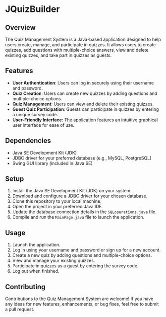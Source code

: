 # JQuizBuilder

## Overview
The Quiz Management System is a Java-based application designed to help users create, manage, and participate in quizzes. It allows users to create quizzes, add questions with multiple-choice answers, view and delete existing quizzes, and take part in quizzes as guests.

## Features
- **User Authentication**: Users can log in securely using their username and password.
- **Quiz Creation**: Users can create new quizzes by adding questions and multiple-choice options.
- **Quiz Management**: Users can view and delete their existing quizzes.
- **Guest Quiz Participation**: Guests can participate in quizzes by entering a unique survey code.
- **User-Friendly Interface**: The application features an intuitive graphical user interface for ease of use.

## Dependencies
- Java SE Development Kit (JDK)
- JDBC driver for your preferred database (e.g., MySQL, PostgreSQL)
- Swing GUI library (included in Java SE)

## Setup
1. Install the Java SE Development Kit (JDK) on your system.
2. Download and configure a JDBC driver for your chosen database.
3. Clone this repository to your local machine.
4. Open the project in your preferred Java IDE.
5. Update the database connection details in the `SQLoperations.java` file.
6. Compile and run the `MainPage.java` file to launch the application.

## Usage
1. Launch the application.
2. Log in using your username and password or sign up for a new account.
3. Create a new quiz by adding questions and multiple-choice options.
4. View and manage your existing quizzes.
5. Participate in quizzes as a guest by entering the survey code.
6. Log out when finished.

## Contributing
Contributions to the Quiz Management System are welcome! If you have any ideas for new features, enhancements, or bug fixes, feel free to submit a pull request.



